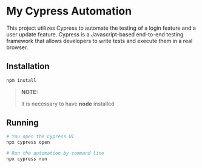# My Cypress Automation

This project utilizes Cypress to automate the testing of a login feature and a user update feature. Cypress is a Javascript-based end-to-end testing framework that allows developers to write tests and execute them in a real browser.

## Installation
```bash
npm install
```
> **NOTE:**
>
> it is necessary to have **node** installed

## Running
```bash
# You open the Cypress UI
npx cypress open

# Run the automation by command line
npx cypress run
```
